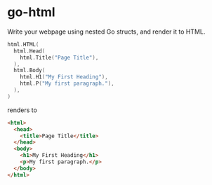 # go-html

Write your webpage using nested Go structs, and render it to HTML.

```go
html.HTML(
  html.Head(
    html.Title("Page Title"),
  ),
  html.Body(
    html.H1("My First Heading"),
    html.P("My first paragraph."),
  ),
)
```
renders to
```html
<html>
  <head>
    <title>Page Title</title>
  </head>
  <body>
    <h1>My First Heading</h1>
    <p>My first paragraph.</p>  
  </body>
</html>
```